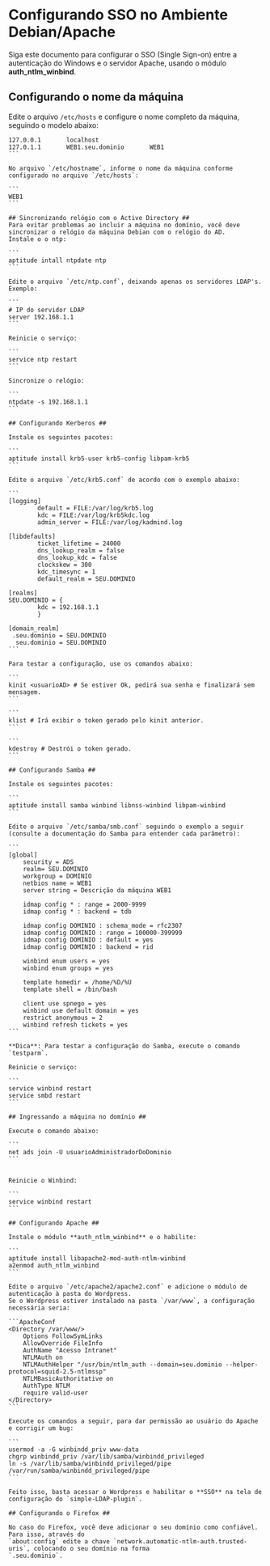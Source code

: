 # Configurando SSO no Ambiente Debian/Apache #

Siga este documento para configurar o SSO (Single Sign-on) entre a autenticação do Windows e o servidor Apache, usando o módulo **auth_ntlm_winbind**.

## Configurando o nome da máquina ##
Edite o arquivo `/etc/hosts` e configure o nome completo da máquina, seguindo o modelo abaixo:

````
127.0.0.1       localhost
127.0.1.1       WEB1.seu.dominio       WEB1
```

No arquivo `/etc/hostname`, informe o nome da máquina conforme configurado no arquivo `/etc/hosts`:

```
WEB1
```

## Sincronizando relógio com o Active Directory ##
Para evitar problemas ao incluir a máquina no domínio, você deve sincronizar o relógio da máquina Debian com o relógio do AD.
Instale o o ntp:

```
aptitude intall ntpdate ntp
```

Edite o arquivo `/etc/ntp.conf`, deixando apenas os servidores LDAP's. Exemplo:

```
# IP do servidor LDAP
server 192.168.1.1
```

Reinicie o serviço:

```
service ntp restart
```

Sincronize o relógio:

```
ntpdate -s 192.168.1.1
```

## Configurando Kerberos ##

Instale os seguintes pacotes:

```
aptitude install krb5-user krb5-config libpam-krb5
```

Edite o arquivo `/etc/krb5.conf` de acordo com o exemplo abaixo:

```
[logging]
        default = FILE:/var/log/krb5.log
        kdc = FILE:/var/log/krb5kdc.log
        admin_server = FILE:/var/log/kadmind.log

[libdefaults]
        ticket_lifetime = 24000
        dns_lookup_realm = false
        dns_lookup_kdc = false
        clockskew = 300
        kdc_timesync = 1
        default_realm = SEU.DOMINIO

[realms]
SEU.DOMINIO = {
        kdc = 192.168.1.1
        }

[domain_realm]
 .seu.dominio = SEU.DOMINIO
  seu.dominio = SEU.DOMINIO
```

Para testar a configuração, use os comandos abaixo:

```
kinit <usuarioAD> # Se estiver Ok, pedirá sua senha e finalizará sem mensagem.
```

```
klist # Irá exibir o token gerado pelo kinit anterior.
```

```
kdestroy # Destrói o token gerado.
```

## Configurando Samba ##

Instale os seguintes pacotes:

```
aptitude install samba winbind libnss-winbind libpam-winbind
```

Edite o arquivo `/etc/samba/smb.conf` seguindo o exemplo a seguir (consulte a documentação do Samba para entender cada parâmetro):

```
[global]
	security = ADS
	realm= SEU.DOMINIO 
	workgroup = DOMINIO 
	netbios name = WEB1
	server string = Descrição da máquina WEB1

	idmap config * : range = 2000-9999
	idmap config * : backend = tdb

	idmap config DOMINIO : schema_mode = rfc2307
	idmap config DOMINIO : range = 100000-399999
	idmap config DOMINIO : default = yes
	idmap config DOMINIO : backend = rid

	winbind enum users = yes
	winbind enum groups = yes
	
	template homedir = /home/%D/%U
	template shell = /bin/bash 
	
	client use spnego = yes
	winbind use default domain = yes
	restrict anonymous = 2
	winbind refresh tickets = yes 
```

**Dica**: Para testar a configuração do Samba, execute o comando `testparm`.

Reinicie o serviço:

```
service winbind restart
service smbd restart
```

## Ingressando a máquina no domínio ##

Execute o comando abaixo: 

```
net ads join -U usuarioAdministradorDoDominio
```


Reinicie o Winbind:

```
service winbind restart
```

## Configurando Apache ##

Instale o módulo **auth_ntlm_winbind** e o habilite:

```
aptitude install libapache2-mod-auth-ntlm-winbind
a2enmod auth_ntlm_winbind
```

Edite o arquivo `/etc/apache2/apache2.conf` e adicione o módulo de autenticação à pasta do Wordpress. 
Se o Wordpress estiver instalado na pasta `/var/www`, a configuração necessária seria:

```ApacheConf
<Directory /var/www/>
    Options FollowSymLinks
    AllowOverride FileInfo
    AuthName "Acesso Intranet"
    NTLMAuth on
    NTLMAuthHelper "/usr/bin/ntlm_auth --domain=seu.dominio --helper-protocol=squid-2.5-ntlmssp"
    NTLMBasicAuthoritative on
    AuthType NTLM
    require valid-user
</Directory>
```

Execute os comandos a seguir, para dar permissão ao usuário do Apache e corrigir um bug:

```
usermod -a -G winbindd_priv www-data
chgrp winbindd_priv /var/lib/samba/winbindd_privileged
ln -s /var/lib/samba/winbindd_privileged/pipe /var/run/samba/winbindd_privileged/pipe
```

Feito isso, basta acessar o Wordpress e habilitar o **SSO** na tela de configuração do `simple-LDAP-plugin`.

## Configurando o Firefox ##

No caso do Firefox, você deve adicionar o seu domínio como confiável. Para isso, através do 
`about:config` edite a chave `network.automatic-ntlm-auth.trusted-uris`, colocando o seu domínio na forma
`.seu.dominio`.


